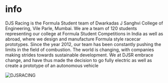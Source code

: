 # info
DJS Racing is the Formula Student team of Dwarkadas J Sanghvi College of Engineering, Vile Parle, Mumbai. We are a team of 120 students representing our college at Formula Student Competitions in India as well as abroad, where we design and manufacture Formula style racecar prototypes. Since the year 2012, our team has been constantly pushing the limits in the field of combustion. The world is changing, with companies making strides towards sustainable development. We at DJSR embrace change, and have thus made the decision to go fully electric as well as create a prototype of an autonomous vehicle

![DJSRACING](https://github.com/djsracing/djsracing/assets/93036845/2c19ba6d-1d7d-40e4-8405-abc3ee4c573a)
